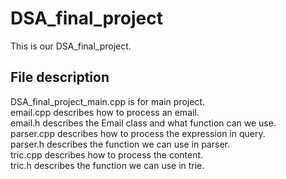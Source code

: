 # DSA_final_project

This is our DSA_final_project.


## File description
DSA_final_project_main.cpp is for main project.   
email.cpp describes how to process an email.   
email.h describes the Email class and what function can we use.   
parser.cpp describes how to process the expression in query.  
parser.h describes the function we can use in parser.  
tric.cpp describes how to process the content.  
tric.h describes the function we can use in trie.  
 